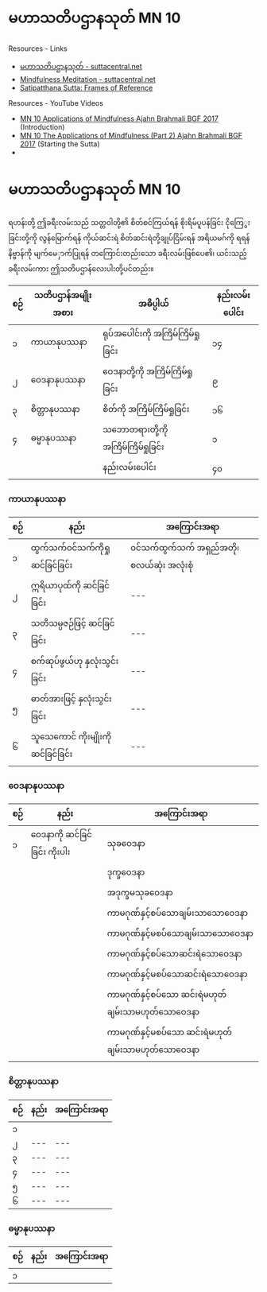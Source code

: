 # မဟာသတိပဌာနသုတ် MN 10
   

Resources - Links
- [မဟာသတိပဌာနသုတ် - suttacentral.net](https://suttacentral.net/mn10/my/pmt)
- [Mindfulness Meditation - suttacentral.net](https://suttacentral.net/mn10/en/sujato)
- [Satipatthana Sutta: Frames of Reference](https://www.accesstoinsight.org/tipitaka/mn/mn.010.than.html)

Resources - YouTube Videos
- [MN 10 Applications of Mindfulness Ajahn Brahmali BGF 2017](https://www.youtube.com/watch?v=z6Mzm0naBic) (Introduction)
- [MN 10 The Applications of Mindfulness (Part 2) Ajahn Brahmali BGF 2017](https://www.youtube.com/watch?v=2MOCp4UZwtg) (Starting the Sutta)
-

# မဟာသတိပဌာနသုတ် MN 10
ရဟန်းတို့ ဤခရီးလမ်းသည် သတ္တဝါတို့၏ စိတ်စင်ကြယ်ရန် စိုးရိမ်ပူပန်ခြင်း ငိုကြေွးခြင်းတို့ကို လွန်မြောက်ရန် ကိုယ်ဆင်းရဲ စိတ်ဆင်းရဲတို့ချုပ်ငြိမ်းရန် အရိယမဂ်ကို ရရန် နိဗ္ဗာန်ကို မျက်မေှာက်ပြုရန် တကြောင်းတည်းသော ခရီးလမ်းဖြစ်ပေ၏၊ ယင်းသည့် ခရီးလမ်းကား ဤသတိပဌာန်လေးပါးတို့ပင်တည်း။


|စဉ်|သတိပဌာန်အမျိုးအစား|အဓိပ္ပါယ်|နည်းလမ်းပေါင်း|
 --- | --- | --- |---| 
|၁|ကာယာနုပဿနာ|ရုပ်အပေါင်းကို အကြိမ်ကြိမ်ရှုခြင်း |၁၄| 
|၂|ဝေဒနာနုပဿနာ|ဝေဒနာတို့ကို အကြိမ်ကြိမ်ရှုခြင်း |၉| 
|၃|စိတ္တာနုပဿနာ|စိတ်ကို အကြိမ်ကြိမ်ရှုခြင်း |၁၆| 
|၄|ဓမ္မာနုပဿနာ |သဘောတရားတို့ကို အကြိမ်ကြိမ်ရှုခြင်း|၁|
|||နည်းလမ်းပေါင်း|၄၀|


### ကာယာနုပဿနာ
|စဉ်|နည်း|အကြောင်းအရာ|
| --- | --- | --- |
|၁ | ထွက်သက်ဝင်သက်ကိုရှုဆင်ခြင်ခြင်း | ဝင်သက်ထွက်သက် အရှည်အတို၊စလယ်ဆုံး အလုံးစုံ |
|၂ |ဣရိယာပုထ်ကို ဆင်ခြင်ခြင်း  | --- |
|၃ | သတိသမ္ပဇဉ်ဖြင့် ဆင်ခြင်ခြင်း| --- |
|၄ | စက်ဆုပ်ဖွယ်ဟု နှလုံးသွင်းခြင်း | --- |
|၅ | ဓာတ်အားဖြင့် နှလုံးသွင်းခြင်း| --- |
|၆ | သူသေကောင် ကိုးမျိုးကို ဆင်ခြင်ခြင်း | --- |


### ဝေဒနာနုပဿနာ
|စဉ်|နည်း|အကြောင်းအရာ|
| --- | --- | --- |
|၁ | ဝေဒနာကို ဆင်ခြင်ခြင်း ကိုးပါး | သုခဝေဒနာ |
| |  | ဒုက္ခဝေဒနာ |
| |  | အဒုက္ခမသုခဝေဒနာ|
| |  | ကာမဂုဏ်နှင့်စပ်သောချမ်းသာသောဝေဒနာ |
| |  | ကာမဂုဏ်နှင့်မစပ်သောချမ်းသာသောဝေဒနာ |
| |  |ကာမဂုဏ်နှင့်စပ်သောဆင်းရဲသောဝေဒနာ |
| |  |ကာမဂုဏ်နှင့်မစပ်သောဆင်းရဲသောဝေဒနာ |
| |  |ကာမဂုဏ်နှင့်စပ်သော ဆင်းရဲမဟုတ် ချမ်းသာမဟုတ်သောဝေဒနာ|
| |  |ကာမဂုဏ်နှင့်မစပ်သော ဆင်းရဲမဟုတ် ချမ်းသာမဟုတ်သောဝေဒနာ|

### စိတ္တာနုပဿနာ
|စဉ်|နည်း|အကြောင်းအရာ|
| --- | --- | --- |
|၁ | |  |
|၂ | --- | --- |
|၃ | --- | --- |
|၄ | --- | --- |
|၅ | --- | --- |
|၆ | --- | --- |

### ဓမ္မာနုပဿနာ
|စဉ်|နည်း|အကြောင်းအရာ|
| --- | --- | --- |
|၁ | |  |
